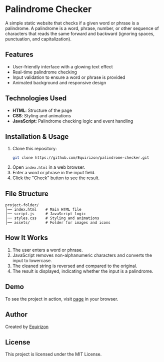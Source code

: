 # Palindrome Checker

A simple static website that checks if a given word or phrase is a palindrome. A palindrome is a word, phrase, number, or other sequence of characters that reads the same forward and backward (ignoring spaces, punctuation, and capitalization).

## Features
- User-friendly interface with a glowing text effect
- Real-time palindrome checking
- Input validation to ensure a word or phrase is provided
- Animated background and responsive design

## Technologies Used
- **HTML**: Structure of the page
- **CSS**: Styling and animations
- **JavaScript**: Palindrome checking logic and event handling

## Installation & Usage
1. Clone this repository:
   ```sh
   git clone https://github.com/Equirizon/palindrome-checker.git
   ```
2. Open `index.html` in a web browser.
3. Enter a word or phrase in the input field.
4. Click the "Check" button to see the result.

## File Structure
```
project-folder/
│── index.html    # Main HTML file
│── script.js     # JavaScript logic
│── styles.css    # Styling and animations
│── assets/       # Folder for images and icons
```

## How It Works
1. The user enters a word or phrase.
2. JavaScript removes non-alphanumeric characters and converts the input to lowercase.
3. The cleaned string is reversed and compared to the original.
4. The result is displayed, indicating whether the input is a palindrome.

## Demo
To see the project in action, visit [page](https://equirizon.github.io/Palindrome-Checker/) in your browser.

## Author
Created by [Equirizon](https://github.com/Equirizon)

## License
This project is licensed under the MIT License.
